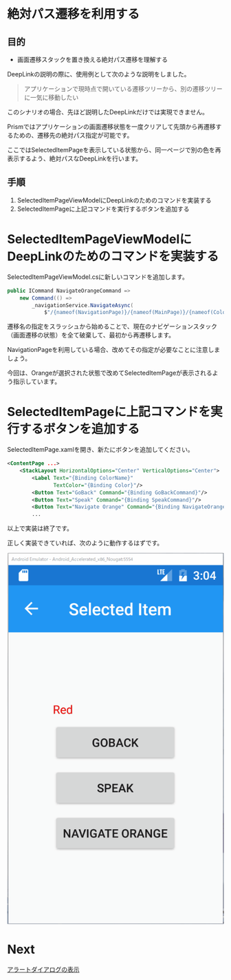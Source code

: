 # 絶対パス遷移を利用する

## 目的  

* 画面遷移スタックを置き換える絶対パス遷移を理解する

DeepLinkの説明の際に、使用例として次のような説明をしました。

> アプリケーションで現時点で開いている遷移ツリーから、別の遷移ツリーに一気に移動したい 　

このシナリオの場合、先ほど説明したDeepLinkだけでは実現できません。

Prismではアプリケーションの画面遷移状態を一度クリアして先頭から再遷移するための、遷移先の絶対パス指定が可能です。

ここではSelectedItemPageを表示している状態から、同一ページで別の色を再表示するよう、絶対パスなDeepLinkを行います。

## 手順

1. SelectedItemPageViewModelにDeepLinkのためのコマンドを実装する  
2. SelectedItemPageに上記コマンドを実行するボタンを追加する

# SelectedItemPageViewModelにDeepLinkのためのコマンドを実装する  

SelectedItemPageViewModel.csに新しいコマンドを追加します。

```cs
public ICommand NavigateOrangeCommand =>
    new Command(() => 
        _navigationService.NavigateAsync(
            $"/{nameof(NavigationPage)}/{nameof(MainPage)}/{nameof(ColorsPage)}/{nameof(SelectedItemPage)}?colorName=Orange"));
```

遷移名の指定をスラッシュから始めることで、現在のナビゲーションスタック（画面遷移の状態）を全て破棄して、最初から再遷移します。

NavigationPageを利用している場合、改めてその指定が必要なことに注意しましょう。

今回は、Orangeが選択された状態で改めてSelectedItemPageが表示されるよう指示しています。

# SelectedItemPageに上記コマンドを実行するボタンを追加する

SelectedItemPage.xamlを開き、新たにボタンを追加してください。

```xml
<ContentPage ...>
    <StackLayout HorizontalOptions="Center" VerticalOptions="Center">
        <Label Text="{Binding ColorName}"
               TextColor="{Binding Color}"/>
        <Button Text="GoBack" Command="{Binding GoBackCommand}"/>
        <Button Text="Speak" Command="{Binding SpeakCommand}"/>
        <Button Text="Navigate Orange" Command="{Binding NavigateOrangeCommand}"/>
        ...
```

以上で実装は終了です。

正しく実装できていれば、次のように動作するはずです。

![](assets/08-02.gif)

# Next

[アラートダイアログの表示](09-01-アラートダイアログの表示.md)  
